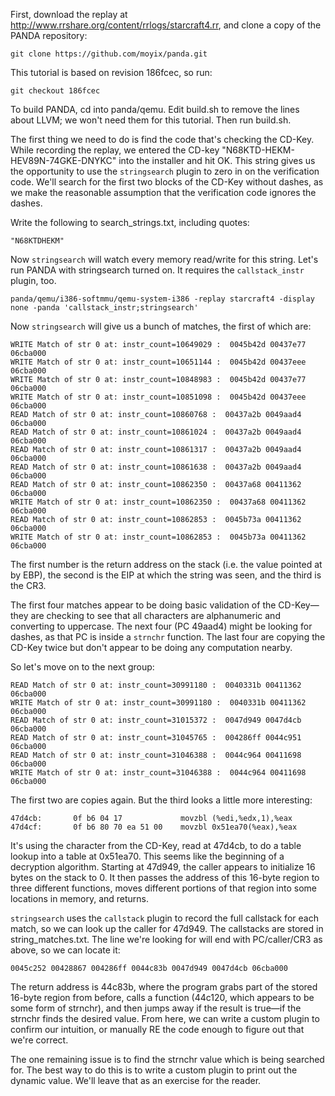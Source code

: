 First, download the replay at
http://www.rrshare.org/content/rrlogs/starcraft4.rr, and clone a copy of
the PANDA repository:

	git clone https://github.com/moyix/panda.git

This tutorial is based on revision 186fcec, so run:

	git checkout 186fcec

To build PANDA, cd into panda/qemu. Edit build.sh to remove the lines
about LLVM; we won't need them for this tutorial. Then run build.sh.

The first thing we need to do is find the code that's checking the
CD-Key. While recording the replay, we entered the CD-key
"N68KTD-HEKM-HEV89N-74GKE-DNYKC" into the installer and hit OK. This
string gives us the opportunity to use the `stringsearch` plugin to zero
in on the verification code. We'll search for the first two blocks of
the CD-Key without dashes, as we make the reasonable assumption that the
verification code ignores the dashes.

Write the following to search_strings.txt, including quotes:

	"N68KTDHEKM"

Now `stringsearch` will watch every memory read/write for this string.
Let's run PANDA with stringsearch turned on. It requires the
`callstack_instr` plugin, too.

	panda/qemu/i386-softmmu/qemu-system-i386 -replay starcraft4 -display none -panda 'callstack_instr;stringsearch'

Now `stringsearch` will give us a bunch of matches, the first of which
are:

	WRITE Match of str 0 at: instr_count=10649029 :  0045b42d 00437e77 06cba000
	WRITE Match of str 0 at: instr_count=10651144 :  0045b42d 00437eee 06cba000
	WRITE Match of str 0 at: instr_count=10848983 :  0045b42d 00437e77 06cba000
	WRITE Match of str 0 at: instr_count=10851098 :  0045b42d 00437eee 06cba000
	READ Match of str 0 at: instr_count=10860768 :  00437a2b 0049aad4 06cba000
	READ Match of str 0 at: instr_count=10861024 :  00437a2b 0049aad4 06cba000
	READ Match of str 0 at: instr_count=10861317 :  00437a2b 0049aad4 06cba000
	READ Match of str 0 at: instr_count=10861638 :  00437a2b 0049aad4 06cba000
	READ Match of str 0 at: instr_count=10862350 :  00437a68 00411362 06cba000
	WRITE Match of str 0 at: instr_count=10862350 :  00437a68 00411362 06cba000
	READ Match of str 0 at: instr_count=10862853 :  0045b73a 00411362 06cba000
	WRITE Match of str 0 at: instr_count=10862853 :  0045b73a 00411362 06cba000

The first number is the return address on the stack (i.e. the value
pointed at by EBP), the second is the EIP at which the string was seen,
and the third is the CR3.

The first four matches appear to be doing basic validation of the
CD-Key—they are checking to see that all characters are alphanumeric and
converting to uppercase. The next four (PC 49aad4) might be looking for
dashes, as that PC is inside a `strnchr` function. The last four are
copying the CD-Key twice but don't appear to be doing any computation
nearby.

So let's move on to the next group:

	READ Match of str 0 at: instr_count=30991180 :  0040331b 00411362 06cba000
	WRITE Match of str 0 at: instr_count=30991180 :  0040331b 00411362 06cba000
	READ Match of str 0 at: instr_count=31015372 :  0047d949 0047d4cb 06cba000
	READ Match of str 0 at: instr_count=31045765 :  004286ff 0044c951 06cba000
	READ Match of str 0 at: instr_count=31046388 :  0044c964 00411698 06cba000
	WRITE Match of str 0 at: instr_count=31046388 :  0044c964 00411698 06cba000

The first two are copies again. But the third looks a little more
interesting:

	47d4cb:       0f b6 04 17             movzbl (%edi,%edx,1),%eax 
	47d4cf:       0f b6 80 70 ea 51 00    movzbl 0x51ea70(%eax),%eax

It's using the character from the CD-Key, read at 47d4cb, to do a table
lookup into a table at 0x51ea70. This seems like the beginning of a
decryption algorithm. Starting at 47d949, the caller appears to
initialize 16 bytes on the stack to 0. It then passes the address of
this 16-byte region to three different functions, moves different
portions of that region into some locations in memory, and returns.

`stringsearch` uses the `callstack` plugin to record the full callstack
for each match, so we can look up the caller for 47d949. The callstacks
are stored in string_matches.txt. The line we're looking for will end
with PC/caller/CR3 as above, so we can locate it:

	0045c252 00428867 004286ff 0044c83b 0047d949 0047d4cb 06cba000

The return address is 44c83b, where the program grabs part of the stored
16-byte region from before, calls a function (44c120, which appears to
be some form of strnchr), and then jumps away if the result is true—if
the strnchr finds the desired value. From here, we can write a custom
plugin to confirm our intuition, or manually RE the code enough to
figure out that we're correct.

The one remaining issue is to find the strnchr value which is being
searched for. The best way to do this is to write a custom plugin to
print out the dynamic value. We'll leave that as an exercise for the
reader.
